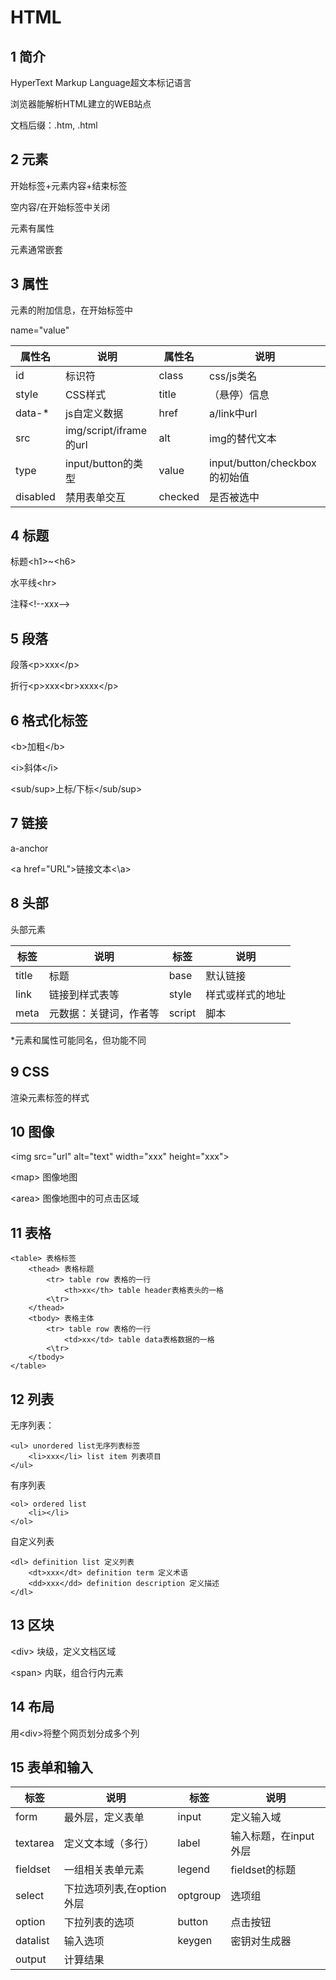 # HTML

## 1 简介

HyperText Markup Language超文本标记语言

浏览器能解析HTML建立的WEB站点

文档后缀：.htm, .html

## 2 元素

开始标签+元素内容+结束标签

空内容/在开始标签中关闭

元素有属性

元素通常嵌套

## 3 属性

元素的附加信息，在开始标签中

name="value"

| 属性名   | 说明                   | 属性名  | 说明                          |
| -------- | ---------------------- | ------- | ----------------------------- |
| id       | 标识符                 | class   | css/js类名                    |
| style    | CSS样式                | title   | （悬停）信息                  |
| data-*   | js自定义数据           | href    | a/link中url                   |
| src      | img/script/iframe的url | alt     | img的替代文本                 |
| type     | input/button的类型     | value   | input/button/checkbox的初始值 |
| disabled | 禁用表单交互           | checked | 是否被选中                    |

## 4 标题

标题\<h1\>~\<h6\>

水平线\<hr\>

注释\<!--xxx--\>

## 5 段落

段落\<p\>xxx\</p\>

折行\<p>xxx\<br\>xxxx\</p\>

## 6 格式化标签

\<b>加粗\</b\>

\<i>斜体\</i\>

\<sub/sup>上标/下标\</sub/sup\>

## 7 链接

a-anchor

\<a href="URL"\>链接文本\<\a\>

## 8 头部

头部元素

| 标签  | 说明                   | 标签   | 说明             |
| ----- | ---------------------- | ------ | ---------------- |
| title | 标题                   | base   | 默认链接         |
| link  | 链接到样式表等         | style  | 样式或样式的地址 |
| meta  | 元数据：关键词，作者等 | script | 脚本             |

*元素和属性可能同名，但功能不同

##  9 CSS

渲染元素标签的样式

## 10 图像

 \<img src="url" alt="text" width="xxx" height="xxx"\>

\<map> 图像地图

\<area\> 图像地图中的可点击区域

## 11 表格

```
<table>	表格标签
	<thead>	表格标题
		<tr> table row 表格的一行
			<th>xx</th> table header表格表头的一格
		<\tr>
	</thead>
	<tbody> 表格主体
		<tr> table row 表格的一行
			<td>xx</td> table data表格数据的一格
		<\tr>
	</tbody>
</table>
```

## 12 列表

无序列表：

```
<ul> unordered list无序列表标签
	<li>xxx</li> list item 列表项目
</ul>
```

有序列表

```
<ol> ordered list
	<li></li>
</ol>
```

自定义列表

```
<dl> definition list 定义列表
	<dt>xxx</dt> definition term 定义术语
	<dd>xxx</dd> definition description 定义描述
</dl>
```

## 13 区块

\<div\> 块级，定义文档区域

\<span\> 内联，组合行内元素

## 14 布局

用\<div\>将整个网页划分成多个列

## 15 表单和输入

| 标签     | 说明                      | 标签     | 说明                  |
| -------- | ------------------------- | -------- | --------------------- |
| form     | 最外层，定义表单          | input    | 定义输入域            |
| textarea | 定义文本域（多行）        | label    | 输入标题，在input外层 |
| fieldset | 一组相关表单元素          | legend   | fieldset的标题        |
| select   | 下拉选项列表,在option外层 | optgroup | 选项组                |
| option   | 下拉列表的选项            | button   | 点击按钮              |
| datalist | 输入选项                  | keygen   | 密钥对生成器          |
| output   | 计算结果                  |          |                       |

